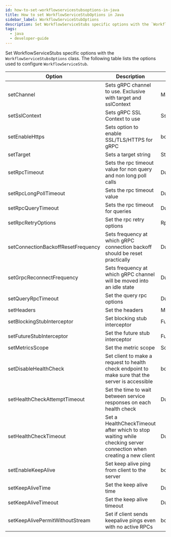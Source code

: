 ```yaml
---
id: how-to-set-workflowservicestubsoptions-in-java
title: How to set WorkflowServiceStubOptions in Java
sidebar_label: WorkflowServiceStubOptions
description: Set WorkflowServiceStubs specific options with the `WorkflowServiceStubsOptions` class.
tags:
  - java
  - developer-guide
---
```


Set WorkflowServiceStubs specific options with the `WorkflowServiceStubsOptions` class.
The following table lists the options used to configure `WorkflowServiceStub`.

| Option                             | Description                                                                                                      | Type            |
| ---------------------------------- | ---------------------------------------------------------------------------------------------------------------- | --------------- |
| setChannel                         | Sets gRPC channel to use. Exclusive with target and sslContext                                                   | ManagedChannel  |
| setSslContext                      | Sets gRPC SSL Context to use                                                                                     | SslContext      |
| setEnableHttps                     | Sets option to enable SSL/TLS/HTTPS for gRPC                                                                     | boolean         |
| setTarget                          | Sets a target string                                                                                             | String          |
| setRpcTimeout                      | Sets the rpc timeout value for non query and non long poll calls                                                 | Duration        |
| setRpcLongPollTimeout              | Sets the rpc timeout value                                                                                       | Duration        |
| setRpcQueryTimeout                 | Sets the rpc timeout for queries                                                                                 | Duration        |
| setRpcRetryOptions                 | Set the rpc retry options                                                                                        | RpcRetryOptions |
| setConnectionBackoffResetFrequency | Sets frequency at which gRPC connection backoff should be reset practically                                      | Duration        |
| setGrpcReconnectFrequency          | Sets frequency at which gRPC channel will be moved into an idle state                                            | Duration        |
| setQueryRpcTimeout                 | Set the query rpc options                                                                                        | Duration        |
| setHeaders                         | Set the headers                                                                                                  | Metadata        |
| setBlockingStubInterceptor         | Set blocking stub interceptor                                                                                    | Function        |
| setFutureStubInterceptor           | Set the future stub interceptor                                                                                  | Function        |
| setMetricsScope                    | Set the metric scope                                                                                             | Scope           |
| setDisableHealthCheck              | Set client to make a request to health check endpoint to make sure that the server is accessible                 | boolean         |
| setHealthCheckAttemptTimeout       | Set the time to wait between service responses on each health check                                              | Duration        |
| setHealthCheckTimeout              | Set a HealthCheckTimeout after which to stop waiting while checking server connection when creating a new client | Duration        |
| setEnableKeepAlive                 | Set keep alive ping from client to the server                                                                    | boolean         |
| setKeepAliveTime                   | Set the keep alive time                                                                                          | Duration        |
| setKeepAliveTimeout                | Set the keep alive timeout                                                                                       | Duration        |
| setKeepAlivePermitWithoutStream    | Set if client sends keepalive pings even with no active RPCs                                                     | boolean         |

